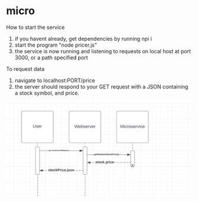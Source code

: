 # micro

How to start the service

1. if you havent already, get dependencies by running npi i
2. start the program "node pricer.js"
3. the service is now running and listening to requests on local host at port 3000, or a path specified port

To request data

1. navigate to localhost:PORT/price
2. the server should respond to your GET request with a JSON containing a stock symbol, and price.

![SDM](https://github.com/simatt99/micro/blob/main/microservice%20SDM.png)